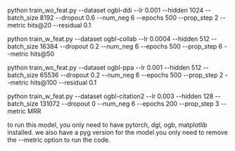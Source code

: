 python train_wo_feat.py --dataset ogbl-ddi --lr 0.001 --hidden 1024 --batch_size 8192 --dropout 0.6 --num_neg 6 --epochs 500 --prop_step 2 --metric hits@20 --residual 0.1

python train_w_feat.py --dataset ogbl-collab --lr 0.0004 --hidden 512 --batch_size 16384 --dropout 0.2 --num_neg 6 --epochs 500 --prop_step 6 --metric hits@50

python train_wo_feat.py --dataset ogbl-ppa --lr 0.001 --hidden 512 --batch_size 65536 --dropout 0.2 --num_neg 6 --epochs 500 --prop_step 2 --metric hits@100 --residual 0.1

python train_w_feat.py --dataset ogbl-citation2 --lr 0.003 --hidden 128 --batch_size 131072 --dropout 0 --num_neg 6 --epochs 200 --prop_step 3 --metric MRR

to run this model, you only need to have pytorch, dgl, ogb, matplotlib installed.
we also have a pyg version for the model.you only need to remove the --metric option to run the code.